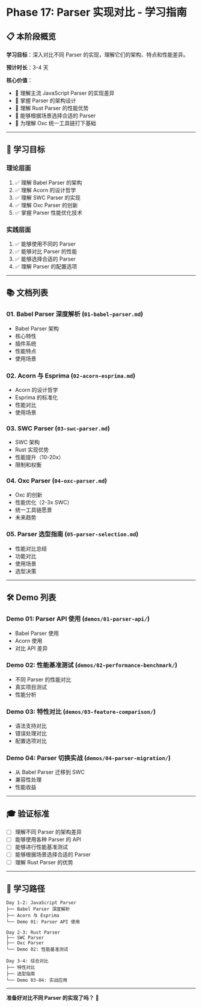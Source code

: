 # Phase 17: Parser 实现对比 - 学习指南

## 📋 本阶段概览

**学习目标**：深入对比不同 Parser 的实现，理解它们的架构、特点和性能差异。

**预计时长**：3-4 天

**核心价值**：
- 🎯 理解主流 JavaScript Parser 的实现差异
- 🎯 掌握 Parser 的架构设计
- 🎯 理解 Rust Parser 的性能优势
- 🎯 能够根据场景选择合适的 Parser
- 🎯 为理解 Oxc 统一工具链打下基础

---

## 🎯 学习目标

### 理论层面
1. ✅ 理解 Babel Parser 的架构
2. ✅ 理解 Acorn 的设计哲学
3. ✅ 理解 SWC Parser 的实现
4. ✅ 理解 Oxc Parser 的创新
5. ✅ 掌握 Parser 性能优化技术

### 实践层面
1. ✅ 能够使用不同的 Parser
2. ✅ 能够对比 Parser 的性能
3. ✅ 能够选择合适的 Parser
4. ✅ 理解 Parser 的配置选项

---

## 📚 文档列表

### 01. Babel Parser 深度解析 (`01-babel-parser.md`)
- Babel Parser 架构
- 核心特性
- 插件系统
- 性能特点
- 使用场景

### 02. Acorn 与 Esprima (`02-acorn-esprima.md`)
- Acorn 的设计哲学
- Esprima 的标准化
- 性能对比
- 使用场景

### 03. SWC Parser (`03-swc-parser.md`)
- SWC 架构
- Rust 实现优势
- 性能提升（10-20x）
- 限制和权衡

### 04. Oxc Parser (`04-oxc-parser.md`)
- Oxc 的创新
- 性能优化（2-3x SWC）
- 统一工具链愿景
- 未来趋势

### 05. Parser 选型指南 (`05-parser-selection.md`)
- 性能对比总结
- 功能对比
- 使用场景
- 选型决策

---

## 🛠️ Demo 列表

### Demo 01: Parser API 使用 (`demos/01-parser-api/`)
- Babel Parser 使用
- Acorn 使用
- 对比 API 差异

### Demo 02: 性能基准测试 (`demos/02-performance-benchmark/`)
- 不同 Parser 的性能对比
- 真实项目测试
- 性能分析

### Demo 03: 特性对比 (`demos/03-feature-comparison/`)
- 语法支持对比
- 错误处理对比
- 配置选项对比

### Demo 04: Parser 切换实战 (`demos/04-parser-migration/`)
- 从 Babel Parser 迁移到 SWC
- 兼容性处理
- 性能收益

---

## 🎓 验证标准

- [ ] 理解不同 Parser 的架构差异
- [ ] 能够使用各种 Parser 的 API
- [ ] 能够进行性能基准测试
- [ ] 能够根据场景选择合适的 Parser
- [ ] 理解 Rust Parser 的优势

---

## 📖 学习路径

```
Day 1-2: JavaScript Parser
├── Babel Parser 深度解析
├── Acorn 与 Esprima
└── Demo 01: Parser API 使用

Day 2-3: Rust Parser
├── SWC Parser
├── Oxc Parser
└── Demo 02: 性能基准测试

Day 3-4: 综合对比
├── 特性对比
├── 选型指南
└── Demo 03-04: 实战应用
```

---

**准备好对比不同 Parser 的实现了吗？** 🎉

